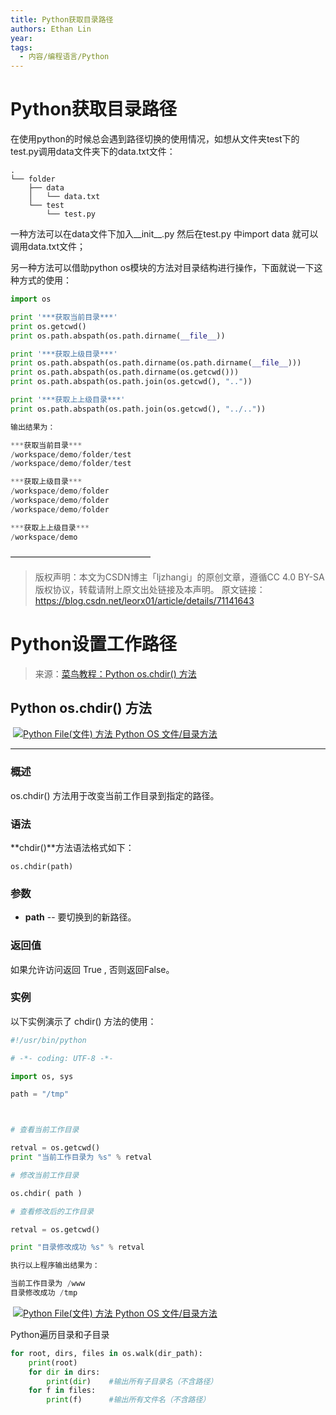 ```yaml
---
title: Python获取目录路径
authors: Ethan Lin
year:
tags:
  - 内容/编程语言/Python 
---
```


# Python获取目录路径





在使用python的时候总会遇到路径切换的使用情况，如想从文件夹test下的test.py调用data文件夹下的data.txt文件：

```text
.
└── folder
    ├── data
    │   └── data.txt
    └── test
        └── test.py
```

一种方法可以在data文件下加入__init__.py 然后在test.py 中import data 就可以调用data.txt文件；

另一种方法可以借助python os模块的方法对目录结构进行操作，下面就说一下这种方式的使用：

```python
import os

print '***获取当前目录***'
print os.getcwd()
print os.path.abspath(os.path.dirname(__file__))

print '***获取上级目录***'
print os.path.abspath(os.path.dirname(os.path.dirname(__file__)))
print os.path.abspath(os.path.dirname(os.getcwd()))
print os.path.abspath(os.path.join(os.getcwd(), ".."))

print '***获取上上级目录***'
print os.path.abspath(os.path.join(os.getcwd(), "../.."))

输出结果为：

***获取当前目录***
/workspace/demo/folder/test
/workspace/demo/folder/test

***获取上级目录***
/workspace/demo/folder
/workspace/demo/folder
/workspace/demo/folder

***获取上上级目录***
/workspace/demo
```
————————————————
> 版权声明：本文为CSDN博主「ljzhangi」的原创文章，遵循CC 4.0 BY-SA版权协议，转载请附上原文出处链接及本声明。
原文链接：https://blog.csdn.net/leorx01/article/details/71141643



# Python设置工作路径



> 来源：[菜鸟教程：Python os.chdir() 方法](https://www.runoob.com/python/os-chdir.html)

## Python os.chdir() 方法

 [![Python File(文件) 方法](https://www.runoob.com/images/up.gif) Python OS 文件/目录方法](https://www.runoob.com/python/os-file-methods.html)

---

### 概述

os.chdir() 方法用于改变当前工作目录到指定的路径。

### 语法

**chdir()**方法语法格式如下：

```os.chdir(path)```

### 参数

-   **path** -- 要切换到的新路径。 
    

### 返回值

如果允许访问返回 True , 否则返回False。

### 实例

以下实例演示了 chdir() 方法的使用：

```python
#!/usr/bin/python

# -*- coding: UTF-8 -*-

import os, sys

path = "/tmp"



# 查看当前工作目录

retval = os.getcwd()
print "当前工作目录为 %s" % retval

# 修改当前工作目录

os.chdir( path )

# 查看修改后的工作目录

retval = os.getcwd()

print "目录修改成功 %s" % retval

执行以上程序输出结果为：

当前工作目录为 /www
目录修改成功 /tmp
```

 [![Python File(文件) 方法](https://www.runoob.com/images/up.gif) Python OS 文件/目录方法](https://www.runoob.com/python/os-file-methods.html)



Python遍历目录和子目录

```python
for root, dirs, files in os.walk(dir_path):
    print(root)
    for dir in dirs:
        print(dir)    #输出所有子目录名（不含路径）
    for f in files:
        print(f)      #输出所有文件名（不含路径）
```
